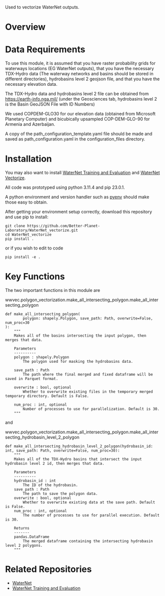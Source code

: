 Used to vectorize WaterNet outputs.

# Overview

# Data Requirements

To use this module, it is assumed that you have raster probability grids for waterways locations (EG WaterNet outputs),
that you have the necessary TDX-Hydro data (The waterway networks and basins should be stored in different directories),
hydrobasins level 2 geojson file, and that you have the necessary elevation data.

The TDX-Hydro data and hydrobasins level 2
file can be obtained from https://earth-info.nga.mil/ (under the Geosciences tab, hydrobasins level 2 is the Basin GeoJSON File with ID Numbers)

We used COPDEM-GLO30 for our elevation data (obtained from Microsoft Planetary Computer)
and bicubically upsampled COP-DEM-GLO-90 for Armenia and Azerbaijan.

A copy of the path_configuration_template.yaml file should be made and saved as path_configuration.yaml in the
configuration_files directory.


# Installation
You may also want to install [WaterNet Training and Evaluation](https://github.com/Better-Planet-Laboratory/WaterNet_training_and_evaluation) and
[WaterNet Vectorize](https://github.com/Better-Planet-Laboratory/WaterNet_vectorize).

All code was prototyped using python 3.11.4 and pip 23.0.1.

A python environment and version handler such as [pyenv](https://github.com/pyenv/pyenv) should make those easy to obtain.

After getting your environment setup correctly, download this repository and use pip to install:

```
git clone https://github.com/Better-Planet-Laboratory/WaterNet_vectorize.git
cd WaterNet_vectorize
pip install .
```

or if you wish to edit to code

``
pip install -e .
``

# Key Functions

The two important functions in this module are 

wwvec.polygon_vectorization.make_all_intersecting_polygon.make_all_intersecting_polygon

```
def make_all_intersecting_polygon(
        polygon: shapely.Polygon, save_path: Path, overwrite=False, num_proc=30
):
    """
    Makes all of the basins intersecting the input polygon, then merges that data.

    Parameters
    ----------
    polygon : shapely.Polygon
        The polygon used for masking the hydrobasins data.

    save_path : Path
        The path where the final merged and fixed dataframe will be saved in Parquet format.

    overwrite : bool, optional
        Whether to overwrite existing files in the temporary merged temporary directory. Default is False.

    num_proc : int, optional
        Number of processes to use for parallelization. Default is 30.
    """
```

and

wwvec.polygon_vectorization.make_all_intersecting_polygon.make_all_intersecting_hydrobasin_level_2_polygon
```
def make_all_intersecting_hydrobasin_level_2_polygon(hydrobasin_id: int, save_path: Path, overwrite=False, num_proc=30):
    """
    Makes all of the TDX-Hydro basins that intersect the input hydrobasin level 2 id, then merges that data.

    Parameters
    ----------
    hydrobasin_id : int
        The ID of the hydrobasin.
    save_path : Path
        The path to save the polygon data.
    overwrite : bool, optional
        Whether to overwrite existing data at the save path. Default is False.
    num_proc : int, optional
        The number of processes to use for parallel execution. Default is 30.

    Returns
    -------
    pandas.DataFrame
        The merged dataframe containing the intersecting hydrobasin level 2 polygons.
    """
```

# Related Repositories

 * [WaterNet](https://github.com/Better-Planet-Laboratory/WaterNet)
 * [WaterNet Training and Evaluation](https://github.com/Better-Planet-Laboratory/WaterNet_training_and_evaluation)
